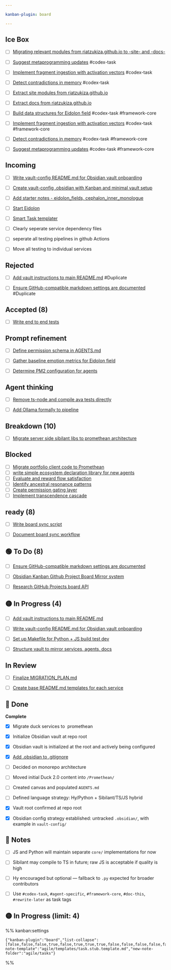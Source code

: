 ```yaml
---

kanban-plugin: board

---
```


## Ice Box

- [ ] [Migrating relevant modules from riatzukiza.github.io to -site- and -docs-](../tasks/Migrating%20relevant%20modules%20from%20riatzukiza.github.io%20to%20-site-%20and%20-docs-.md)
- [ ] [Suggest metaprogramming updates](../tasks/Suggest%20metaprogramming%20updates.md) #codex-task
- [ ] [Implement fragment ingestion with activation vectors](../tasks/Implement%20fragment%20ingestion%20with%20activation%20vectors.md) #codex-task
- [ ] [Detect contradictions in memory](../tasks/Detect%20contradictions%20in%20memory.md) #codex-task
- [ ] [Extract site modules from riatzukiza.github.io](../tasks/Extract%20site%20modules%20from%20riatzukiza.github.io.md)
- [ ] [Extract docs from riatzukiza.github.io](../tasks/Extract%20docs%20from%20riatzukiza.github.io.md)
- [ ] [Build data structures for Eidolon field](../tasks/Build%20data%20structures%20for%20Eidolon%20field.md) #codex-task #framework-core
- [ ] [Implement fragment ingestion with activation vectors](../tasks/Implement%20fragment%20ingestion%20with%20activation%20vectors.md) #codex-task #framework-core
- [ ] [Detect contradictions in memory](../tasks/Detect%20contradictions%20in%20memory.md) #codex-task #framework-core
- [ ] [Suggest metaprogramming updates](../tasks/Suggest%20metaprogramming%20updates.md) #codex-task #framework-core


## Incoming

- [ ] [Write vault-config README.md for Obsidian vault onboarding](../tasks/Write%20vault-config%20README.md%20for%20Obsidian%20vault%20onboarding.md)
- [ ] [Create vault-config .obsidian with Kanban and minimal vault setup](../tasks/Create%20vault-config%20.obsidian%20with%20Kanban%20and%20minimal%20vault%20setup.md)
- [ ] [Add starter notes - eidolon\_fields, cephalon\_inner\_monologue](../tasks/Add%20starter%20notes%20-%20eidolon_fields,%20cephalon_inner_monologue.md)
- [ ] [Start Eidolon](../tasks/Start%20Eidolon.md)
- [ ] [Smart Task templater](../tasks/Smart%20Task%20templater.md)
- [ ] Clearly seperate service dependency  files
- [ ] seperate all  testing pipelines  in github Actions
- [ ] Move all testing to individual  services


## Rejected

- [ ] [Add vault instructions to main README.md](../tasks/Add%20vault%20instructions%20to%20main%20README.md.md) #Duplicate
- [ ] [Ensure GitHub-compatible markdown settings are documented](../tasks/Ensure%20GitHub-compatible%20markdown%20settings%20are%20documented.md) #Duplicate


## Accepted (8)

- [ ] [Write end to end tests](Write%20end%20to%20end%20tests.md)


## Prompt refinement

- [ ] [Define permission schema in AGENTS.md](../tasks/Define%20permission%20schema%20in%20AGENTS.md)
- [ ] [Gather baseline emotion metrics for Eidolon field](../tasks/Gather%20baseline%20emotion%20metrics%20for%20Eidolon%20field.md)
- [ ] [Determine PM2 configuration for agents](../tasks/Determine%20PM2%20configuration%20for%20agents.md)


## Agent thinking

- [ ] [Remove ts-node and compile ava tests directly](Remove%20ts-node%20and%20compile%20ava%20tests%20directly.md)
- [ ] [Add Ollama formally to pipeline](../tasks/Add%20Ollama%20formally%20to%20pipeline.md)


## Breakdown (10)

- [ ] [Migrate server side sibilant libs to promethean architecture](../tasks/Migrate%20server%20side%20sibilant%20libs%20to%20promethean%20architecture.md)


## Blocked



- [ ] [Migrate portfolio client code to Promethean](../tasks/Migrate%20portfolio%20client%20code%20to%20Promethean.md)
- [ ] [write simple ecosystem declaration library for new agents](../tasks/write%20simple%20ecosystem%20declaration%20library%20for%20new%20agents.md)
- [ ] [Evaluate and reward flow satisfaction](../tasks/Evaluate%20and%20reward%20flow%20satisfaction.md)
- [ ] [Identify ancestral resonance patterns](../tasks/Identify%20ancestral%20resonance%20patterns.md)
- [ ] [Create permission gating layer](../tasks/Create%20permission%20gating%20layer.md)
- [ ] [Implement transcendence cascade](../tasks/Implement%20transcendence%20cascade.md)

## ready (8)

- [ ] [Write board sync script](../tasks/Write%20board%20sync%20script.md)
- [ ] [Document board sync workflow](../tasks/Document%20board%20sync%20workflow.md)


## 🟢 To Do (8)

- [ ] [Ensure GitHub-compatible markdown settings are documented](../tasks/Ensure%20GitHub-compatible%20markdown%20settings%20are%20documented.md)
- [ ] [Obsidian Kanban Github Project Board Mirror system](../tasks/Obsidian%20Kanban%20Github%20Project%20Board%20Mirror%20system.md)
- [ ] [Research GitHub Projects board API](../tasks/Research%20GitHub%20Projects%20board%20API.md)


## 🟡 In Progress (4)

- [ ] [Add vault instructions to main README.md](../tasks/Add%20vault%20instructions%20to%20main%20README.md.md)
- [ ] [Write vault-config README.md for Obsidian vault onboarding](../tasks/Write%20vault-config%20README.md%20for%20Obsidian%20vault%20onboarding.md)
- [ ] [Set up Makefile for Python + JS build test dev](../tasks/Set%20up%20`Makefile`%20for%20Python%20+%20JS%20build%20test%20dev.md)
- [ ] [Structure vault to mirror services, agents, docs](../tasks/Structure%20vault%20to%20mirror%20`%20services%20`,%20`%20agents%20`,%20`%20docs%20`.md)


## In Review

- [ ] [Finalize MIGRATION\_PLAN.md](../tasks/Finalize%20`MIGRATION_PLAN.md`.md)
- [ ] [Create base README.md templates for each service](../tasks/Create%20base%20`README.md`%20templates%20for%20each%20service.md)


## 🔵 Done

**Complete**
- [x] Migrate duck services to  promethean
- [x] Initialize Obsidian vault at repo root
- [x] Obsidian vault is initialized at the root and actively being configured
- [x] [Add .obsidian to .gitignore](../tasks/Add%20.obsidian%20to%20.gitignore.md)
- [ ] Decided on monorepo architecture
- [ ] Moved initial Duck 2.0 content into `/Promethean/`
- [ ] Created canvas and populated `AGENTS.md`
- [ ] Defined language strategy: Hy/Python + Sibilant/TS/JS hybrid
- [x] Vault root confirmed at repo root
- [x] Obsidian config strategy established: untracked `.obsidian/`, with example in `vault-config/`


## 🧠 Notes

- [ ] JS and Python will maintain separate `core/` implementations for now
- [ ] Sibilant may compile to TS in future; raw JS is acceptable if quality is high
- [ ] Hy encouraged but optional — fallback to `.py` expected for broader contributors
- [ ] Use `#codex-task`, `#agent-specific`, `#framework-core`, `#doc-this`, `#rewrite-later` as task tags


## 🟡 In Progress (limit: 4)





%% kanban:settings
```
{"kanban-plugin":"board","list-collapse":[false,false,false,true,false,true,true,true,false,false,false,false,false,true,true],"new-note-template":"agile/templates/task.stub.template.md","new-note-folder":"agile/tasks"}
```
%%